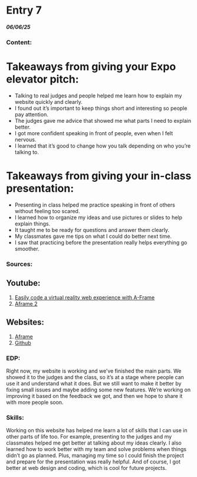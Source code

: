 # Entry 7
##### 06/06/25

### Content:

<h1>Takeaways from giving your Expo elevator pitch:</h1>
  <ul>
<li>Talking to real judges and people helped me learn how to explain my website quickly and clearly.</li>

<li>I found out it’s important to keep things short and interesting so people pay attention.</li>

<li>The judges gave me advice that showed me what parts I need to explain better.</li>

<li>I got more confident speaking in front of people, even when I felt nervous.</li>

<li>I learned that it’s good to change how you talk depending on who you’re talking to.</li>
</ul>

<h1>Takeaways from giving your in-class presentation:</h1>
<ul>
<li>Presenting in class helped me practice speaking in front of others without feeling too scared.</li>

<li>I learned how to organize my ideas and use pictures or slides to help explain things.</li>

<li>It taught me to be ready for questions and answer them clearly.</li>

<li>My classmates gave me tips on what I could do better next time.</li>

<li>I saw that practicing before the presentation really helps everything go smoother.</li>
</ul>

### Sources:
<h2>Youtube:</h2>
<ol>
  <li><a href="https://www.youtube.com/watch?v=jhEfT9YjLcU">Easily code a virtual reality web experience with A-Frame</a></li>
  <li><a href="https://www.youtube.com/watch?v=v6mpIq-OcRs&pp=ygUOQWZyYW1lIHRyYWRpbmc%3D">Aframe 2</a></li>
</ol>

<h2>Websites:</h2>
<ol>
  <li><a href="https://aframe.io/">Aframe</a></li>
  <li><a href="https://github.com/">Github</a></li>
</ol>

### EDP:
Right now,  my website is working and we’ve finished the main parts. We showed it to the judges and the class, so it’s at a stage where people can use it and understand what it does. But we still want to make it better by fixing small issues and maybe adding some new features. We’re working on improving it based on the feedback we got, and then we hope to share it with more people soon.

### Skills:
Working on this website has helped me learn a lot of skills that I can use in other parts of life too. For example, presenting to the judges and my classmates helped me get better at talking about my ideas clearly. I also learned how to work better with my team and solve problems when things didn’t go as planned. Plus, managing my time so I could finish the project and prepare for the presentation was really helpful. And of course, I got better at web design and coding, which is cool for future projects.
